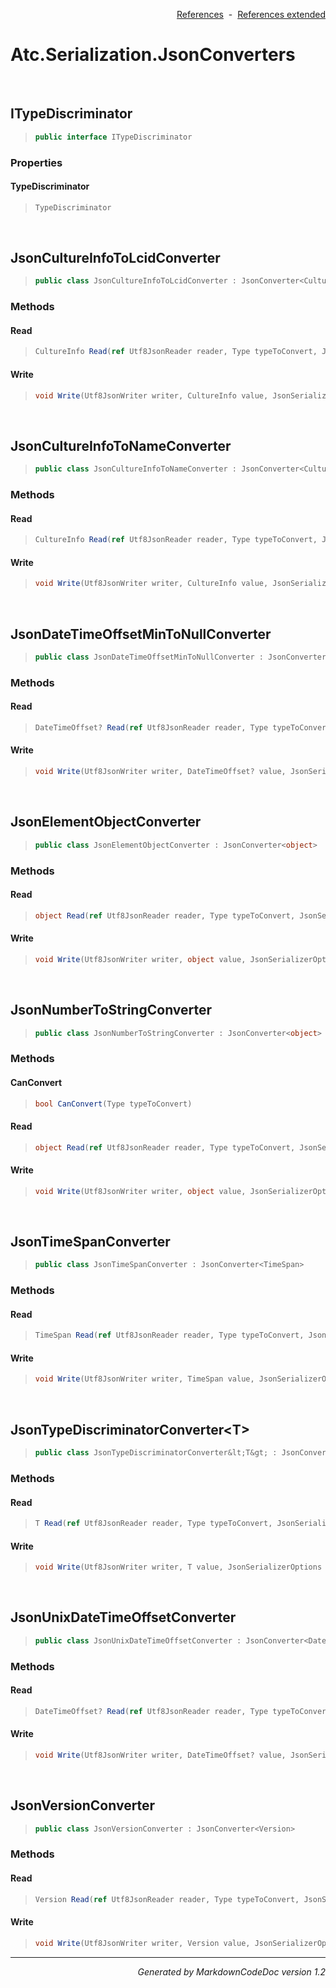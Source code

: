 <div style='text-align: right'>

[References](Index.md)&nbsp;&nbsp;-&nbsp;&nbsp;[References extended](IndexExtended.md)
</div>

# Atc.Serialization.JsonConverters

<br />

## ITypeDiscriminator

>```csharp
>public interface ITypeDiscriminator
>```

### Properties

#### TypeDiscriminator
>```csharp
>TypeDiscriminator
>```

<br />

## JsonCultureInfoToLcidConverter

>```csharp
>public class JsonCultureInfoToLcidConverter : JsonConverter<CultureInfo>
>```

### Methods

#### Read
>```csharp
>CultureInfo Read(ref Utf8JsonReader reader, Type typeToConvert, JsonSerializerOptions options)
>```
#### Write
>```csharp
>void Write(Utf8JsonWriter writer, CultureInfo value, JsonSerializerOptions options)
>```

<br />

## JsonCultureInfoToNameConverter

>```csharp
>public class JsonCultureInfoToNameConverter : JsonConverter<CultureInfo>
>```

### Methods

#### Read
>```csharp
>CultureInfo Read(ref Utf8JsonReader reader, Type typeToConvert, JsonSerializerOptions options)
>```
#### Write
>```csharp
>void Write(Utf8JsonWriter writer, CultureInfo value, JsonSerializerOptions options)
>```

<br />

## JsonDateTimeOffsetMinToNullConverter

>```csharp
>public class JsonDateTimeOffsetMinToNullConverter : JsonConverter<DateTimeOffset?>
>```

### Methods

#### Read
>```csharp
>DateTimeOffset? Read(ref Utf8JsonReader reader, Type typeToConvert, JsonSerializerOptions options)
>```
#### Write
>```csharp
>void Write(Utf8JsonWriter writer, DateTimeOffset? value, JsonSerializerOptions options)
>```

<br />

## JsonElementObjectConverter

>```csharp
>public class JsonElementObjectConverter : JsonConverter<object>
>```

### Methods

#### Read
>```csharp
>object Read(ref Utf8JsonReader reader, Type typeToConvert, JsonSerializerOptions options)
>```
#### Write
>```csharp
>void Write(Utf8JsonWriter writer, object value, JsonSerializerOptions options)
>```

<br />

## JsonNumberToStringConverter

>```csharp
>public class JsonNumberToStringConverter : JsonConverter<object>
>```

### Methods

#### CanConvert
>```csharp
>bool CanConvert(Type typeToConvert)
>```
#### Read
>```csharp
>object Read(ref Utf8JsonReader reader, Type typeToConvert, JsonSerializerOptions options)
>```
#### Write
>```csharp
>void Write(Utf8JsonWriter writer, object value, JsonSerializerOptions options)
>```

<br />

## JsonTimeSpanConverter

>```csharp
>public class JsonTimeSpanConverter : JsonConverter<TimeSpan>
>```

### Methods

#### Read
>```csharp
>TimeSpan Read(ref Utf8JsonReader reader, Type typeToConvert, JsonSerializerOptions options)
>```
#### Write
>```csharp
>void Write(Utf8JsonWriter writer, TimeSpan value, JsonSerializerOptions options)
>```

<br />

## JsonTypeDiscriminatorConverter&lt;T&gt;

>```csharp
>public class JsonTypeDiscriminatorConverter&lt;T&gt; : JsonConverter<T>
>```

### Methods

#### Read
>```csharp
>T Read(ref Utf8JsonReader reader, Type typeToConvert, JsonSerializerOptions options)
>```
#### Write
>```csharp
>void Write(Utf8JsonWriter writer, T value, JsonSerializerOptions options)
>```

<br />

## JsonUnixDateTimeOffsetConverter

>```csharp
>public class JsonUnixDateTimeOffsetConverter : JsonConverter<DateTimeOffset?>
>```

### Methods

#### Read
>```csharp
>DateTimeOffset? Read(ref Utf8JsonReader reader, Type typeToConvert, JsonSerializerOptions options)
>```
#### Write
>```csharp
>void Write(Utf8JsonWriter writer, DateTimeOffset? value, JsonSerializerOptions options)
>```

<br />

## JsonVersionConverter

>```csharp
>public class JsonVersionConverter : JsonConverter<Version>
>```

### Methods

#### Read
>```csharp
>Version Read(ref Utf8JsonReader reader, Type typeToConvert, JsonSerializerOptions options)
>```
#### Write
>```csharp
>void Write(Utf8JsonWriter writer, Version value, JsonSerializerOptions options)
>```
<hr /><div style='text-align: right'><i>Generated by MarkdownCodeDoc version 1.2</i></div>
